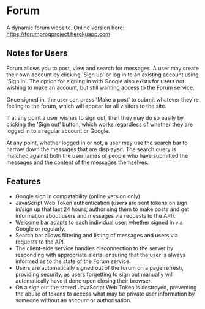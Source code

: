 # Forum
A dynamic forum website. Online version here: https://forumprogproject.herokuapp.com

## Notes for Users
Forum allows you to post, view and search for messages. 
A user may create their own account by clicking 'Sign up' or log in to an existing account using 'Sign in'.
The option for signing in with Google also exists for users not wishing to make an account, but still wanting access to the Forum service.

Once signed in, the user can press 'Make a post' to submit whatever they're feeling to the forum, which will appear for all visitors to the site.

If at any point a user wishes to sign out, then they may do so easily by clicking the 'Sign out' button, which works regardless of whether they are logged in to a regular account or Google.

At any point, whether logged in or not, a user may use the search bar to narrow down the messages that are displayed. The search query is matched against both the usernames of people who have submitted the messages and the content of the messages themselves.

## Features
- Google sign in compatability (online version only).
- JavaScript Web Token authentication (users are sent tokens on sign in/sign up that last 24 hours, authorising them to make posts and get information about users and messages via requests to the API).
- Welcome bar adapts to each individual user, whether signed in via Google or regularly.
- Search bar allows filtering and listing of messages and users via requests to the API.
- The client-side service handles disconnection to the server by responding with appropriate alerts, ensuring that the user is always informed as to the state of the Forum service.
- Users are automatically signed out of the forum on a page refresh, providing security, as users forgetting to sign out manually will automatically have it done upon closing their browser.
- On a sign out the stored JavaScript Web Token is destroyed, preventing the abuse of tokens to access what may be private user information by someone without an account or authorisation.
